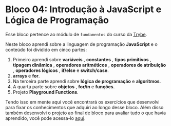 # Bloco 04: Introdução à JavaScript e Lógica de Programação

Esse bloco pertence ao módulo de `fundamentos` do curso da [Trybe](https://www.betrybe.com/).

Neste bloco aprendi sobre a linguagem de programação **JavaScript** e o conteúdo foi dividido em cinco partes:

1.  Primeiro aprendi sobre **variáveis** , **constantes** , **tipos primitivos** , **tipagem dinâmica** , **operadores aritméticos** , **operadores de atribuição** , **operadores lógicos** , **if/else** e **switch/case**.
2.  **arrays** e **for**.
3.  Na terceira parte aprendi sobre **lógica de programação** e **algoritmos**.
4.  A quarta parte sobre **objetos** , **for/in** e **funções**.
5.  Projeto **Playground Functions**.

Tendo isso em mente aqui você encontrará os exercícios que desenvolvi para fixar os conhecimentos que adquiri ao longo desse bloco. Além disso também desenvolvi o projeto ao final de bloco para avaliar tudo o que havia aprendido, você pode acessa-lo [aqui](linkProjetoDoBloco).
